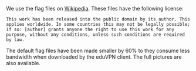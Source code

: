 We use the flag files on [Wikipedia](https://en.wikipedia.org/wiki/Gallery_of_sovereign_state_flags). These files have the following license:

`This work has been released into the public domain by its author. This applies worldwide. In some countries this may not be legally possible; if so: [author] grants anyone the right to use this work for any purpose, without any conditions, unless such conditions are required by law.`

The default flag files have been made smaller by 60% to they consume less bandwidth when downloaded by the eduVPN client. The full pictures are also available.
